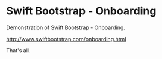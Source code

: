 # Swift Bootstrap - Onboarding
Demonstration of Swift Bootstrap - Onboarding.

http://www.swiftbootstrap.com/onboarding.html

That's all.
